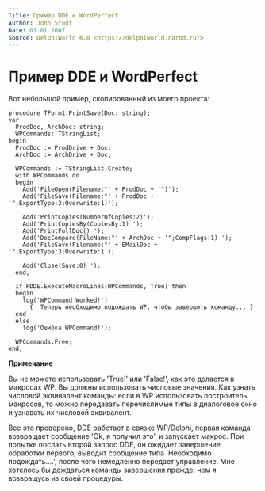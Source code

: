 ```yaml
---
Title: Пример DDE и WordPerfect
Author: John Studt
Date: 01.01.2007
Source: DelphiWorld 6.0 <https://delphiworld.narod.ru/>
---
```



Пример DDE и WordPerfect
========================

Вот небольшой пример, скопированный из моего проекта:

    procedure TForm1.PrintSave(Doc: string);
    var
      ProdDoc, ArchDoc: string;
      WPCommands: TStringList;
    begin
      ProdDoc := ProdDrive + Doc;
      ArchDoc := ArchDrive + Doc;
     
      WPCommands := TStringList.Create;
      with WPCommands do
      begin
        Add('FileOpen(Filename:"' + ProdDoc + '")');
        Add('FileSave(Filename:"' + ProdDoc + '";ExportType:3;Overwrite:1)');
     
        Add('PrintCopies(NumberOfCopies:2)');
        Add('PrintCopiesBy(CopiesBy:1) ');
        Add('PrintFullDoc() ');
        Add('DocCompare(FileName:"' + ArchDoc + '";CompFlags:1) ');
        Add('FileSave(Filename:"' + EMailDoc + '";ExportType:3;Overwrite:1');
     
        Add('Close(Save:0) ');
      end;
     
      if PDDE.ExecuteMacroLines(WPCommands, True) then
      begin
        log('WPCommand Worked!')
          {  Теперь необходимо подождать WP, чтобы завершить команду... }
      end
      else
        log('Ошибка WPCommand!');
     
      WPCommands.Free;
    end;

**Примечание**

Вы не можете использовать \'True!\' или \'False!\', как это делается в
макросах WP. Вы должны использовать числовые значения. Как узнать
числовой эквивалент команды: если в WP использовать построитель
макросов, то можно передавать перечислимые типы в диалоговое окно и
узнавать их числовой эквивалент.

Все это проверено, DDE работает в связке WP/Delphi, первая команда
возвращает сообщение \'Ok, я получил это\', и запускает макрос. При
попытке послать второй запрос DDE, он ожидает завершение обработки
первого, выводит сообщение типа \'Необходимо подождать....\', после
чего немедленно передает управление. Мне хотелось бы дождаться команды
завершения прежде, чем я возвращусь из своей процедуры.


